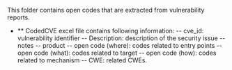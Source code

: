 This folder contains open codes that are extracted from vulnerability reports. 
- ** CodedCVE excel file contains following information:
-- cve_id: vulnerability identifier
-- Description: description of the security issue
-- notes 
-- product
-- open code (where): codes related to entry points
-- open code (what): codes related to target
-- open code (how): codes related to mechanism
-- CWE: related CWEs.
